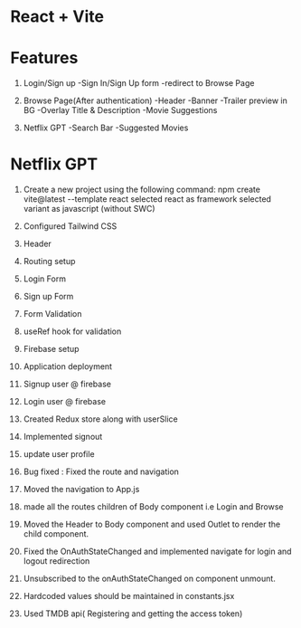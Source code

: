 # React + Vite

# Features
1) Login/Sign up
    -Sign In/Sign Up form
    -redirect to Browse Page

2) Browse Page(After authentication)
    -Header
    -Banner
        -Trailer preview in BG
    -Overlay Title & Description
    -Movie Suggestions

3) Netflix GPT
    -Search Bar
    -Suggested Movies


# Netflix GPT
1) Create a new project using the following command:
    npm create vite@latest --template react
    selected react as framework
    selected variant as javascript (without SWC)

2) Configured Tailwind CSS
3) Header
4) Routing setup
5) Login Form
6) Sign up Form
7) Form Validation
8) useRef hook for validation
9) Firebase setup
10) Application deployment
11) Signup user @ firebase
12) Login user @ firebase
13) Created Redux store along with userSlice
14) Implemented signout
15) update user profile
16) Bug fixed : Fixed the route and navigation
17) Moved the navigation to App.js
18) made all the routes children of Body component i.e Login and Browse
19) Moved the Header to Body component and used Outlet to render the child component.
20) Fixed the OnAuthStateChanged and implemented navigate for login and logout redirection
21) Unsubscribed to the onAuthStateChanged on component unmount.
22) Hardcoded values should be maintained in constants.jsx
23) Used TMDB api( Registering and getting the access token)

